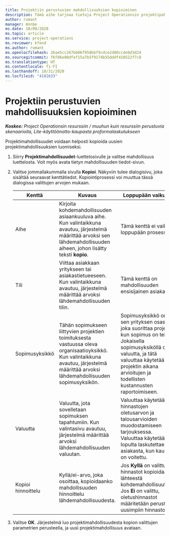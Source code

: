 ```yaml
---
title: Projektiin perustuvien mahdollisuuksien kopioiminen
description: Tämä aihe tarjoaa tietoja Project Operationsin projektipohjaisten mahdollisuuksien kopioimisesta.
author: rumant
manager: Annbe
ms.date: 10/09/2020
ms.topic: article
ms.service: project-operations
ms.reviewer: kfend
ms.author: rumant
ms.openlocfilehash: 26ae5cc267bb06f958bbf9cdce2d80ccde9d3d24
ms.sourcegitcommit: f6f86e80dfef15a7b5f9174b55dddf410522f7c8
ms.translationtype: HT
ms.contentlocale: fi-FI
ms.lasthandoff: 10/31/2020
ms.locfileid: "4181633"
---
```

# <a name="copy-project-based-opportunities"></a>Projektiin perustuvien mahdollisuuksien kopioiminen

_**Koskee:** Project Operationsin resurssiin / muuhun kuin resurssiin perustuvia skenaarioita, Lite-käyttöönotto-kaupasta proformalaskutukseen_


Projektimahdollisuudet voidaan helposti kopioida uusien projektimahdollisuuksien luomiseksi. 

1. Siirry **Projektimahdollisuudet**-luettelosivulle ja valitse mahdollisuus luettelosta. Voit myös avata tietyn mahdollisuuden tiedot-sivun. 
2. Valitse jommallakummalla sivulla **Kopioi**. Näkyviin tulee dialogisivu, joka sisältää seuraavat kenttätiedot. Kopiointiprosessi voi muuttua tässä dialogissa valittujen arvojen mukaan.

    | **Kenttä** | **Kuvaus** | **Loppupään vaikutus** |
    | --- | --- | --- |
    | Aihe | Kirjoita kohdemahdollisuuden asiaankuuluva aihe. Kun valintaikkuna avautuu, järjestelmä määrittää arvoksi sen lähdemahdollisuuden aiheen, johon lisätty teksti **kopio**. | Tämä kenttä ei vaikuta loppupään prosessiin. |
    | Tili | Viittaa asiakkaan yritykseen tai asiakastietueeseen. Kun valintaikkuna avautuu, järjestelmä määrittää arvoksi lähdemahdollisuuden tilin. | Tämä kenttä on mahdollisuuden ensisijainen asiakas. |
    | Sopimusyksikkö | Tähän sopimukseen liittyvien projektien toimituksesta vastuussa oleva organisaatioyksikkö. Kun valintaikkuna avautuu, järjestelmä määrittää arvoksi lähdemahdollisuuden sopimusyksikön. | Sopimusyksikkö on sen yrityksen osasto, joka suorittaa projektit, kun sopimus on tehty. Jokaisella sopimusyksiköllä on valuutta, ja tätä valuuttaa käytetään projektin aikana arvioitujen ja todellisten kustannusten raportoimiseen. |
    | Valuutta | Valuutta, jota sovelletaan sopimuksen tapahtumiin. Kun valintasivu avautuu, järjestelmä määrittää arvoksi lähdemahdollisuuden valuutan. | Valuuttaa käytetään hinnastojen oletusarvon ja talousarvioiden muodostamiseen tarjouksessa. Valuuttaa käytetään lopulta laskutettaessa asiakasta, kun kauppa on voitettu. |
    | Kopioi hinnoittelu | Kyllä/ei-arvo, joka osoittaa, kopioidaanko mahdollisuuden hinnoittelu lähdemahdollisuudesta. | Jos **Kyllä** on valittuna, hinnastot kopioidaan lähteestä kohdemahdollisuuteen. Jos **Ei** on valittu, oletushinnastot määritetään perustuen uusimpiin hinnastoihin. |

3. Valitse **OK**. Järjestelmä luo projektimahdollisuudesta kopion valittujen parametrien perusteella, ja uusi projektimahdollisuus avataan.
